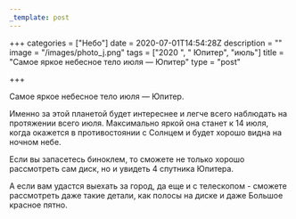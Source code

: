 ```yaml
---
_template: post
---
```


+++
categories = ["Небо"]
date = 2020-07-01T14:54:28Z
description = ""
image = "/images/photo_j.png"
tags = ["2020 ", " Юпитер", "июль"]
title = "Самое яркое небесное тело июля — Юпитер"
type = "post"

+++
  
Самое яркое небесное тело июля — Юпитер.

Именно за этой планетой будет интереснее и легче всего наблюдать на протяжении всего июля. Максимально яркой она станет к 14 июля, когда окажется в противостоянии с Солнцем и будет хорошо видна на ночном небе.  
  
Если вы запасетесь биноклем, то сможете не только хорошо рассмотреть сам диск, но и увидеть 4 спутника Юпитера.   
  
А если вам удастся выехать за город, да еще и с телескопом - сможете рассмотреть даже такие детали, как полосы на диске и даже Большое красное пятно.
